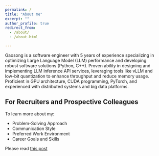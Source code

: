 ```yaml
---
permalink: /
title: "About me"
excerpt: ""
author_profile: true
redirect_from: 
  - /about/
  - /about.html

---
```




Gaosong is a software engineer with 5 years of experience specializing in optimizing Large Language Model (LLM) performance and developing robust software solutions (Python, C++). Proven ability in designing and implementing LLM inference API services, leveraging tools like vLLM and low-bit quantization to enhance throughput and reduce memory usage. Proficient in GPU architecture, CUDA programming, PyTorch, and experienced with distributed systems and big data platforms.

## For Recruiters and Prospective Colleagues

To learn more about my:
- Problem-Solving Approach
- Communication Style
- Preferred Work Environment
- Career Goals and Skills

Please read [this post](https://tallsong.github.io/posts/2025/3/to-prospective-colleages/)



